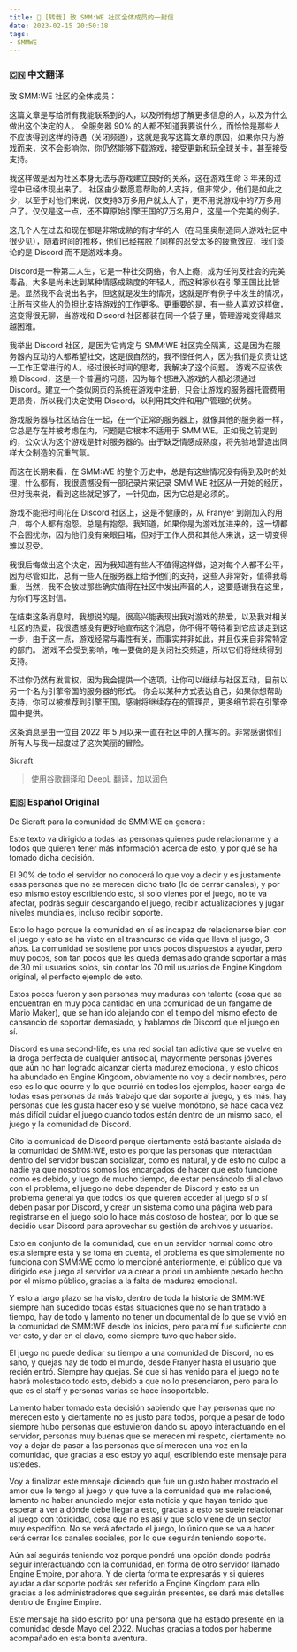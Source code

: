 ```yaml
---
title: 💌 [转载] 致 SMM:WE 社区全体成员的一封信
date: 2023-02-15 20:50:18
tags:
- SMMWE
---
```


### 🇨🇳 中文翻译

致 SMM:WE 社区的全体成员：

这篇文章是写给所有我能联系到的人，以及所有想了解更多信息的人，以及为什么做出这个决定的人。
全服务器 90% 的人都不知道我要说什么，而恰恰是那些人不应该得到这样的待遇（关闭频道），这就是我写这篇文章的原因，如果你只为游戏而来，这不会影响你，你仍然能够下载游戏，接受更新和玩全球关卡，甚至接受支持。

我这样做是因为社区本身无法与游戏建立良好的关系，这在游戏生命 3 年来的过程中已经体现出来了。
社区由少数愿意帮助的人支持，但非常少，他们是如此之少，以至于对他们来说，仅支持3万多用户就太大了，更不用说游戏中的7万多用户了。仅仅是这一点，还不算原始引擎王国的7万名用户，这是一个完美的例子。

这几个人在过去和现在都是非常成熟的有才华的人（在马里奥制造同人游戏社区中很少见），随着时间的推移，他们已经摆脱了同样的忍受太多的疲惫效应，我们谈论的是 Discord 而不是游戏本身。

Discord是一种第二人生，它是一种社交网络，令人上瘾，成为任何反社会的完美毒品，大多是尚未达到某种情感成熟度的年轻人，而这种家伙在引擎王国比比皆是。显然我不会说出名字，但这就是发生的情况，这就是所有例子中发生的情况，让所有这些人的负担比支持游戏的工作更多。更重要的是，有一些人喜欢这样做，这变得很无聊，当游戏和 Discord 社区都装在同一个袋子里，管理游戏变得越来越困难。

我举出 Discord 社区，是因为它肯定与 SMM:WE 社区完全隔离，这是因为在服务器内互动的人都希望社交，这是很自然的，我不怪任何人，因为我们是负责让这一工作正常进行的人。经过很长时间的思考，我解决了这个问题。
游戏不应该依赖 Discord，这是一个普遍的问题，因为每个想进入游戏的人都必须通过 Discord。建立一个类似网页的系统在游戏中注册，只会让游戏的服务器托管费用更昂贵，所以我们决定使用 Discord，以利用其文件和用户管理的优势。

游戏服务器与社区结合在一起，在一个正常的服务器上，就像其他的服务器一样，它总是存在并被考虑在内，问题是它根本不适用于 SMM:WE。正如我之前提到的，公众认为这个游戏是针对服务器的。由于缺乏情感成熟度，将先验地营造出同样大众制造的沉重气氛。

而这在长期来看，在 SMM:WE 的整个历史中，总是有这些情况没有得到及时的处理，什么都有，我很遗憾没有一部纪录片来记录 SMM:WE 社区从一开始的经历，但对我来说，看到这些就足够了，一针见血，因为它总是必须的。

游戏不能把时间花在 Discord 社区上，这是不健康的，从 Franyer 到刚加入的用户，每个人都有抱怨。总是有抱怨。我知道，如果你是为游戏加进来的，这一切都不会困扰你，因为他们没有亲眼目睹，但对于工作人员和其他人来说，这一切变得难以忍受。

我很后悔做出这个决定，因为我知道有些人不值得这样做，这对每个人都不公平，因为尽管如此，总有一些人在服务器上给予他们的支持，这些人非常好，值得我尊重，当然，我不会放过那些确实值得在社区中发出声音的人，这要感谢我在这里，为你们写这封信。

在结束这条消息时，我想说的是，很高兴能表现出我对游戏的热爱，以及我对相关社区的热爱，我很遗憾没有更好地宣布这个消息，你不得不等待看到它应该走到这一步，由于这一点，游戏经常与毒性有关，而事实并非如此，并且仅来自非常特定的部门。
游戏不会受到影响，唯一要做的是关闭社交频道，所以它们将继续得到支持。

不过你仍然有发言权，因为我会提供一个选项，让你可以继续与社区互动，目前以另一个名为引擎帝国的服务器的形式。
你会以某种方式表达自己，如果你想帮助支持，你可以被推荐到引擎王国，感谢将继续存在的管理员，更多细节将在引擎帝国中提供。

这条消息是由一位自 2022 年 5 月以来一直在社区中的人撰写的。非常感谢你们所有人与我一起度过了这次美丽的冒险。

Sicraft

> 使用谷歌翻译和 DeepL 翻译，加以润色

### 🇪🇸 Español Original

De Sicraft
para la comunidad de SMM:WE en general:

Este texto va dirigido a todas las personas quienes pude relacionarme y a todos que quieren tener más información acerca de esto, y por qué se ha tomado dicha decisión.

El 90% de todo el servidor no conocerá lo que voy a decir y es justamente esas personas que no se merecen dicho trato (lo de cerrar canales), y por eso mismo estoy escribiendo esto, si solo vienes por el juego, no te va afectar, podrás seguir descargando el juego, recibir actualizaciones y jugar niveles mundiales, incluso recibir soporte.

Esto lo hago porque la comunidad en sí es incapaz de relacionarse bien con el juego y esto se ha visto en el trasncurso de vida que lleva el juego, 3 años.
La comunidad se sostiene por unos pocos dispuestos a ayudar, pero muy pocos, son tan pocos que les queda demasiado grande soportar a más de 30 mil usuarios solos, sin contar los 70 mil usuarios de Engine Kingdom original, el perfecto ejemplo de esto.

Estos pocos fueron y son personas muy maduras con talento (cosa que se encuentran en muy poca cantidad en una comunidad de un fangame de Mario Maker), que se han ido alejando con el tiempo del mismo efecto de cansancio de soportar demasiado, y hablamos de Discord que el juego en sí.

Discord es una second-life, es una red social tan adictiva que se vuelve en la droga perfecta de cualquier antisocial, mayormente personas jóvenes que aún no han logrado alcanzar cierta madurez emocional, y esto chicos ha abundado en Engine Kingdom, obviamente no voy a decir nombres, pero eso es lo que ocurre y lo que ocurrió en todos los ejemplos, hacer carga de todas esas personas da más trabajo que dar soporte al juego, y es más, hay personas que les gusta hacer eso y se vuelve monótono, se hace cada vez más difícil cuidar el juego cuando todos están dentro de un mismo saco, el juego y la comunidad de Discord.

Cito la comunidad de Discord porque ciertamente está bastante aislada de la comunidad de SMM:WE, esto es porque las personas que interactúan dentro del servidor buscan socializar, como es natural, y de esto no culpo a nadie ya que nosotros somos los encargados de hacer que esto funcione como es debido, y luego de mucho tiempo, de estar pensándolo di al clavo con el problema, el juego no debe depender de Discord y esto es un problema general ya que todos los que quieren acceder al juego sí o sí deben pasar por Discord, y crear un sistema como una página web para registrarse en el juego solo lo hace más costoso de hostear, por lo que se decidió usar Discord para aprovechar su gestión de archivos y usuarios.

Esto en conjunto de la comunidad, que en un servidor normal como otro esta siempre está y se toma en cuenta, el problema es que simplemente no funciona con SMM:WE como lo mencioné anteriormente, el público que va dirigido ese juego al servidor va a crear a priori un ambiente pesado hecho por el mismo público, gracias a la falta de madurez emocional.

Y esto a largo plazo se ha visto, dentro de toda la historia de SMM:WE siempre han sucedido todas estas situaciones que no se han tratado a tiempo, hay de todo y lamento no tener un documental de lo que se vivió en la comunidad de SMM:WE desde los inicios, pero para mí fue suficiente con ver esto, y dar en el clavo, como siempre tuvo que haber sido.

El juego no puede dedicar su tiempo a una comunidad de Discord, no es sano, y quejas hay de todo el mundo, desde Franyer hasta el usuario que recién entró. Siempre hay quejas.
Sé que si has venido para el juego no te habrá molestado todo esto, debido a que no lo presenciaron, pero para lo que es el staff y personas varias se hace insoportable.

Lamento haber tomado esta decisión sabiendo que hay personas que no merecen esto y ciertamente no es justo para todos, porque a pesar de todo siempre hubo personas que estuvieron dando su apoyo interactuando en el servidor, personas muy buenas que se merecen mi respeto, ciertamente no voy a dejar de pasar a las personas que sí merecen una voz en la comunidad, que gracias a eso estoy yo aquí, escribiendo este mensaje para ustedes.

Voy a finalizar este mensaje diciendo que fue un gusto haber mostrado el amor que le tengo al juego y que tuve a la comunidad que me relacioné, lamento no haber anunciado mejor esta noticia y que hayan tenido que esperar a ver a dónde debe llegar a esto, gracias a esto se suele relacionar al juego con tóxicidad, cosa que no es así y que solo viene de un sector muy específico.
No se verá afectado el juego, lo único que se va a hacer será cerrar los canales sociales, por lo que seguirán teniendo soporte.

Aún así seguirás teniendo voz porque pondré una opción donde podrás seguir interactuando con la comunidad, en forma de otro servidor llamado Engine Empire, por ahora.
Y de cierta forma te expresarás y si quieres ayudar a dar soporte podrás ser referido a Engine Kingdom para ello gracias a los administradores que seguirán presentes, se dará más detalles dentro de Engine Empire.

Este mensaje ha sido escrito por una persona que ha estado presente en la comunidad desde Mayo del 2022. Muchas gracias a todos por haberme acompañado en esta bonita aventura.
